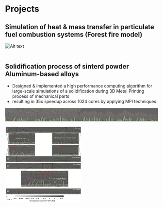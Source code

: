 <h1>Projects</h1>

<h2>Simulation of heat & mass transfer in particulate fuel combustion systems (Forest fire model)</h2>

![ Alt text](stock_combust_anim.gif) [](stock_combust_anim.gif)
<br><br>

<h2>Solidification process of sinterd powder Aluminum-based alloys</h2>
<ul>
   <li>Designed & implemented a high performance computing algorithm for large-scale simulations of a solidification during 3D Metal Printing process of mechanical parts</li>
   <li>resulting in 35x speedup across 1024 cores by applying MPI techniques.</li>
</ul>

![ Alt text](Solidifcation.gif) [](Solidifcation.gif)

<img src="./cover_photo.png" width="250" height="250"/>

